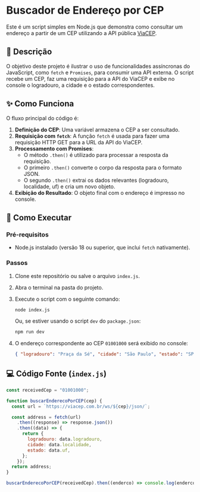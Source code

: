 # Buscador de Endereço por CEP

Este é um script simples em Node.js que demonstra como consultar um endereço a partir de um CEP utilizando a API pública [ViaCEP](https://viacep.com.br/).

## 📜 Descrição

O objetivo deste projeto é ilustrar o uso de funcionalidades assíncronas do JavaScript, como `fetch` e `Promises`, para consumir uma API externa. O script recebe um CEP, faz uma requisição para a API do ViaCEP e exibe no console o logradouro, a cidade e o estado correspondentes.

## ✨ Como Funciona

O fluxo principal do código é:

1.  **Definição do CEP**: Uma variável armazena o CEP a ser consultado.
2.  **Requisição com `fetch`**: A função `fetch` é usada para fazer uma requisição HTTP GET para a URL da API do ViaCEP.
3.  **Processamento com Promises**:
    - O método `.then()` é utilizado para processar a resposta da requisição.
    - O primeiro `.then()` converte o corpo da resposta para o formato JSON.
    - O segundo `.then()` extrai os dados relevantes (logradouro, localidade, uf) e cria um novo objeto.
4.  **Exibição do Resultado**: O objeto final com o endereço é impresso no console.

## 🚀 Como Executar

### Pré-requisitos

- Node.js instalado (versão 18 ou superior, que inclui `fetch` nativamente).

### Passos

1.  Clone este repositório ou salve o arquivo `index.js`.

2.  Abra o terminal na pasta do projeto.

3.  Execute o script com o seguinte comando:

    ```bash
    node index.js
    ```

    Ou, se estiver usando o script `dev` do `package.json`:

    ```bash
    npm run dev
    ```

4.  O endereço correspondente ao CEP `01001000` será exibido no console:
    ```json
    { "logradouro": "Praça da Sé", "cidade": "São Paulo", "estado": "SP" }
    ```

## 💻 Código Fonte (`index.js`)

```javascript
const receivedCep = "01001000";

function buscarEnderecoPorCEP(cep) {
  const url = `https://viacep.com.br/ws/${cep}/json/`;

  const address = fetch(url)
    .then((response) => response.json())
    .then((data) => {
      return {
        logradouro: data.logradouro,
        cidade: data.localidade,
        estado: data.uf,
      };
    });
  return address;
}

buscarEnderecoPorCEP(receivedCep).then((enderco) => console.log(enderco));
```
